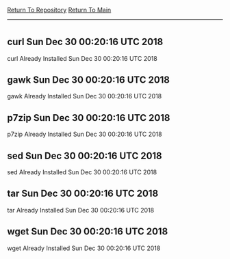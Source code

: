 [Return To Repository](https://github.com/deathbybandaid/piholeparser/)
[Return To Main](https://github.com/deathbybandaid/piholeparser/blob/master/RecentRunLogs/Mainlog.md)
____________________________________
# 
## curl Sun Dec 30 00:20:16 UTC 2018
curl Already Installed Sun Dec 30 00:20:16 UTC 2018
## gawk Sun Dec 30 00:20:16 UTC 2018
gawk Already Installed Sun Dec 30 00:20:16 UTC 2018
## p7zip Sun Dec 30 00:20:16 UTC 2018
p7zip Already Installed Sun Dec 30 00:20:16 UTC 2018
## sed Sun Dec 30 00:20:16 UTC 2018
sed Already Installed Sun Dec 30 00:20:16 UTC 2018
## tar Sun Dec 30 00:20:16 UTC 2018
tar Already Installed Sun Dec 30 00:20:16 UTC 2018
## wget Sun Dec 30 00:20:16 UTC 2018
wget Already Installed Sun Dec 30 00:20:16 UTC 2018
